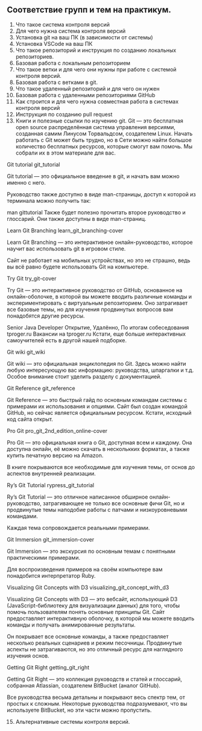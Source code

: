 ## Соответствие групп и тем на практикум.

1. Что такое система контроля версий
2. Для чего нужна система контроля версий
3. Установка git на ваш ПК (в зависимости от системы)
4. Установка VSCode на ваш ПК
5. Что такое репозиторий и инструкция по созданию локальных репозиториев.
6. Базовая работа с локальным репозиторием
7. Что такое ветки и для чего они нужны при работе с системой контроля версий.
8. Базовая работа с ветками в git.
9. Что такое удаленный репозиторий и для чего он нужен
10. Базовая работа с удаленными репозиториями GitHub
11. Как строится и для чего нужна совместная работа в системах контроля версий
12. Инструкция по созданию pull request
13. Книги и полезные ссылки по изучению git.
    Git — это бесплатная open source распределённая система управления версиями, созданная самим Линусом Торвальдсом, создателем Linux. Начать работать с Git может быть трудно, но в Сети можно найти большое количество бесплатных ресурсов, которые смогут вам помочь. Мы собрали их в этом материале для вас. 

Git tutorial
git_tutorial

Git tutorial — это официальное введение в git, и начать вам можно именно с него.

Руководство также доступно в виде man-страницы, доступ к которой из терминала можно получить так:

man gittutorial
Также будет полезно прочитать второе руководство и глоссарий. Они также доступны в виде man-страниц.

Learn Git Branching
learn_git_branching-cover

Learn Git Branching — это интерактивное онлайн-руководство, которое научит вас использовать git в игровом стиле.

Сайт не работает на мобильных устройствах, но это не страшно, ведь вы всё равно будете использовать Git на компьютере.

Try Git
try_git-cover

Try Git — это интерактивное руководство от GitHub, основанное на онлайн-оболочке, в которой вы можете вводить различные команды и экспериментировать с виртуальным репозиторием. Оно затрагивает все базовые темы, но для изучения продвинутых вопросов вам понадобятся другие ресурсы.

Senior Java Developer
Открытие, Удалённо, По итогам собеседования
tproger.ru
Вакансии на tproger.ru
Кстати, еще больше интерактивных самоучителей есть в другой нашей подборке.

Git wiki
git_wiki

Git wiki — это официальная энциклопедия по Git. Здесь можно найти любую интересующую вас информацию: руководства, шпаргалки и т.д. Особое внимание стоит уделить разделу с документацией.

Git Reference
git_reference

Git Reference — это быстрый гайд по основным командам системы с примерами их использования и опциями. Сайт был создан командой GitHub, но сейчас является официальным ресурсом. Кстати, исходный код сайта открыт.

Pro Git
pro_git_2nd_edition_online-cover

Pro Git — это официальная книга о Git, доступная всем и каждому. Она доступна онлайн, её можно скачать в несколькких форматах, а также купить печатную версию на Amazon.

В книге покрываются все необходимые для изучения темы, от основ до аспектов внутренней реализации.

Ry’s Git Tutorial
rypress_git_tutorial

Ry’s Git Tutorial — это отличное написанное обширное онлайн-руководство, затрагивающее не только все основные фичи Git, но и продвинутые темы наподобие работы с патчами и низкоуровневыми командами.

Каждая тема сопровождается реальными примерами.

Git Immersion
git_immersion-cover

Git Immersion — это экскурсия по основным темам с понятными практическими примерами.

Для воспроизведения примеров на своём компьютере вам понадобится интерпретатор Ruby.

Visualizing Git Concepts with D3
visualizing_git_concept_with_d3

Visualizing Git Concepts with D3 — это вебсайт, использующий D3 (JavaScript-библиотеку для визуализации данных) для того, чтобы помочь пользователям понять основные принципы Git. Сайт предоставляет интерактивную оболочку, в которой мы можете вводить команды и получать анимированные результаты.

Он покрывает все основные команды, а также предоставляет несколько реальных сценариев и режим песочницы. Продвинутые аспекты не затрагиваются, но это отличный ресурс для наглядного изучения основ.

Getting Git Right
getting_git_right

Getting Git Right — это коллекция руководств и статей и глоссарий, собранная Atlassian, создателем BitBucket (аналог GitHub).

Все руководства весьма детальны и покрывают весь спектр тем, от простых к сложным. Некоторые руководства подразумевают, что вы используете BitBucket, но эти части можно пропустить.

15. Альтернативные системы контроля версий.
